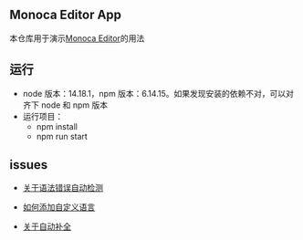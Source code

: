 ## Monoca Editor App

本仓库用于演示[Monoca Editor](https://microsoft.github.io/monaco-editor/)的用法

## 运行

- node 版本：14.18.1，npm 版本：6.14.15。如果发现安装的依赖不对，可以对齐下 node 和 npm 版本
- 运行项目：
  - npm install
  - npm run start

## issues

- [关于语法错误自动检测](https://github.com/microsoft/monaco-editor/issues/1527)

- [如何添加自定义语言](https://github.com/microsoft/monaco-editor/issues/1477)

- [关于自动补全](https://microsoft.github.io/monaco-editor/playground.html#extending-language-services-custom-languages)
